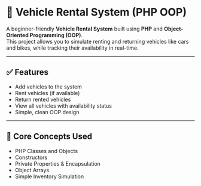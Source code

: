 # 🚗 Vehicle Rental System (PHP OOP)

A beginner-friendly **Vehicle Rental System** built using **PHP** and **Object-Oriented Programming (OOP)**.  
This project allows you to simulate renting and returning vehicles like cars and bikes, while tracking their availability in real-time.

---

## ✅ Features

- Add vehicles to the system
- Rent vehicles (if available)
- Return rented vehicles
- View all vehicles with availability status
- Simple, clean OOP design

---

## 🧠 Core Concepts Used

- PHP Classes and Objects
- Constructors
- Private Properties & Encapsulation
- Object Arrays
- Simple Inventory Simulation
